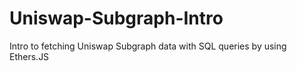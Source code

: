 # Uniswap-Subgraph-Intro
 Intro to fetching Uniswap Subgraph data with SQL queries by using Ethers.JS
